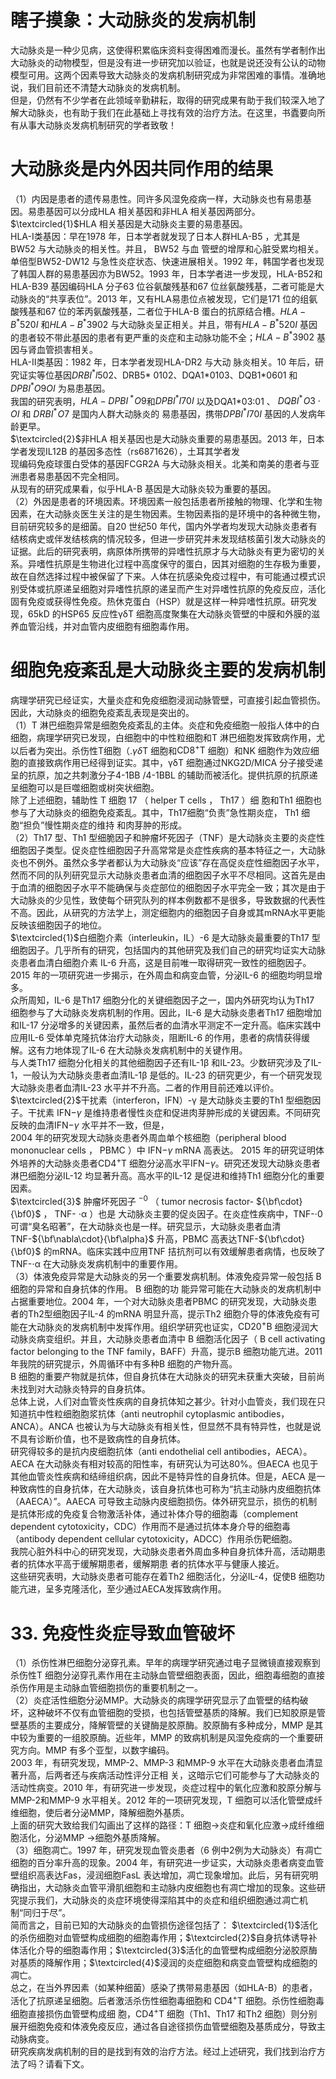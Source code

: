 # 瞎子摸象：大动脉炎的发病机制  
大动脉炎是一种少见病，这使得积累临床资料变得困难而漫长。虽然有学者制作出大动脉炎的动物模型，但是没有进一步研究加以验证，也就是说还没有公认的动物模型可用。这两个因素导致大动脉炎的发病机制研究成为非常困难的事情。准确地说，我们目前还不清楚大动脉炎的发病机制。  
但是，仍然有不少学者在此领域辛勤耕耘，取得的研究成果有助于我们较深入地了解大动脉炎，也有助于我们在此基础上寻找有效的治疗方法。在这里，书蠹要向所有从事大动脉炎发病机制研究的学者致敬！  
#  大动脉炎是内外因共同作用的结果  
（1）内因是患者的遗传易患性。同许多风湿免疫病一样，大动脉炎也有易患基因。易患基因可以分成HLA 相关基因和非HLA 相关基因两部分。  
$\textcircled{1}$HLA 相关基因是大动脉炎主要的易患基因。  
HLA-Ⅰ类基因：早在1978 年，日本学者就发现了日本人群HLA-B5 ，尤其是 BW52  与大动脉炎的相关性。并且， BW52  与血 管壁的增厚和心脏受累均相关。单倍型BW52-DW12 与急性炎症状态、快速进展相关。1992 年，韩国学者也发现了韩国人群的易患基因亦为BW52。1993 年，日本学者进一步发现，HLA-B52和HLA-B39 基因编码HLA 分子63 位谷氨酸残基和67 位丝氨酸残基，二者可能是大动脉炎的“共享表位”。2013 年，又有HLA易患位点被发现，它们是171 位的组氨酸残基和67 位的苯丙氨酸残基，二者位于HLA-B 蛋白的抗原结合槽。$H L A-B^{\ast}520I$ 和$H L A-B^{\ast}3902$ 与大动脉炎呈正相关。并且，带有$H L A-B^{\ast}520I$ 基因的患者较不带此基因的患者有更严重的炎症和主动脉功能不全；$H L A-B^{\ast}3902$ 基因与肾血管损害相关。  
HLA-Ⅱ类基因：1982 年，日本学者发现HLA-DR2 与大动 脉炎相关。10 年后，研究证实等位基因$D R B I^{*}l502$、DRB5\* 0102、DQA1\*0103、DQB1\*0601 和$D P B I^{*}O9O I$ 为易患基因。  
我国的研究表明，$H L A-D P B I^{\;*}\!O9$和$D P B I^{*}I70I$ 以及DQA1\*03:01 、 $D Q B I^{*}\!O3{\cdot}O I$  和 $D R B I^{*}\!O7$  是国内人群大动脉炎的 易患基因，携带$D P B I^{*}I70I$ 基因的人发病年龄更早。  
$\textcircled{2}$非HLA 相关基因也是大动脉炎重要的易患基因。2013 年，日本学者发现IL12B 的基因多态性（rs6871626），土耳其学者发  
现编码免疫球蛋白受体的基因FCGR2A 与大动脉炎相关。北美和南美的患者与亚洲患者易患基因不完全相同。  
从现有的研究成果看，似乎HLA-B 基因是大动脉炎较为重要的基因。  
（2）外因是患者的环境因素。环境因素一般包括患者所接触的物理、化学和生物因素，在大动脉炎医生关注的是生物因素。生物因素指的是环境中的各种微生物，目前研究较多的是细菌。自20 世纪50 年代，国内外学者均发现大动脉炎患者有结核病史或伴发结核病的情况较多，但进一步研究并未发现结核菌引发大动脉炎的证据。此后的研究表明，病原体所携带的异嗜性抗原才与大动脉炎有更为密切的关系。异嗜性抗原是生物进化过程中高度保守的蛋白，因其对细胞的生存极为重要，故在自然选择过程中被保留了下来。人体在抗感染免疫过程中，有可能通过模式识别受体或抗原递呈细胞对异嗜性抗原的递呈而产生对异嗜性抗原的免疫反应，活化固有免疫或获得性免疫。热休克蛋白（HSP）就是这样一种异嗜性抗原。研究发现，$65\mathrm{kD}$ 的HSP65 反应性$\upgamma\updelta\mathrm{T}$ 细胞高度聚集在大动脉炎管壁的中膜和外膜的滋养血管沿线，并对血管内皮细胞有细胞毒作用。  
#  细胞免疫紊乱是大动脉炎主要的发病机制  
病理学研究已经证实，大量炎症和免疫细胞浸润动脉管壁，可直接引起血管损伤。因此，大动脉炎的细胞免疫紊乱表现是突出的。  
（1）T 淋巴细胞异常是细胞免疫紊乱的主体。炎症和免疫细胞一般指人体中的白细胞，病理学研究已发现，白细胞中的中性粒细胞和T 淋巴细胞发挥致病作用，尤以后者为突出。杀伤性T细胞（$.\gamma\delta\mathrm{T}$ 细胞和$\mathrm{CD8^{+}T}$ 细胞）和NK 细胞作为效应细胞的直接致病作用已经得到证实。其中，$\upgamma\updelta\mathrm{T}$ 细胞通过NKG2D/MICA 分子接受递呈的抗原，加之共刺激分子4-1BB /4-1BBL 的辅助而被活化。提供抗原的抗原递呈细胞可以是巨噬细胞或树突状细胞。  
除了上述细胞，辅助性 T  细胞 17 （ helper T cells ， Th17 ）细 胞和Th1 细胞也参与了大动脉炎的细胞免疫紊乱。其中，Th17细胞“负责”急性期炎症， Th1  细胞“担负”慢性期炎症的维持 和肉芽肿的形成。  
（2）Th17 型、Th1 型细脆因子和肿瘤坏死因子（TNF）是大动脉炎主要的炎症性细胞因子类型。促炎症性细胞因子升高常常是炎症性疾病的基本特征之一，大动脉炎也不例外。虽然众多学者都认为大动脉炎“应该”存在高促炎症性细胞因子水平，然而不同的队列研究显示大动脉炎患者血清的细胞因子水平不尽相同。这首先是由于血清的细胞因子水平不能确保与炎症部位的细胞因子水平完全一致；其次是由于大动脉炎的少见性，致使每个研究队列的样本例数都不是很多，导致数据的代表性不高。因此，从研究的方法学上，测定细胞内的细胞因子自身或其mRNA水平更能反映该细胞因子的地位。  
$\textcircled{1}$白细胞介素（interleukin，IL）-6 是大动脉炎最重要的Th17 型细胞因子。几乎所有的研究，包括国内的其他研究及我们自己的研究均证实大动脉炎患者血清白细胞介素 IL-6 升高，这是目前唯一取得研究一致性的细胞因子。2015 年的一项研究进一步揭示，在外周血和病变血管，分泌IL-6 的细胞均明显增多。  
众所周知，IL-6 是Th17 细胞分化的关键细胞因子之一，国内外研究均认为Th17 细胞参与了大动脉炎发病机制的作用。因此，IL-6 是大动脉炎患者Th17 细胞增加和IL-17 分泌增多的关键因素，虽然后者的血清水平测定不一定升高。临床实践中应用IL-6 受体单克隆抗体治疗大动脉炎，阻断IL-6 的作用，患者的病情获得缓解。这有力地体现了IL-6 在大动脉炎发病机制中的关键作用。  
与人类Th17 细胞分化相关的其他细胞因子还有IL-1β 和IL-23。少数研究涉及了IL-1，一般认为大动脉炎患者血清IL-1β 是低的。IL-23 的研究更少，有一个研究发现大动脉炎患者血清IL-23 水平并不升高。二者的作用目前还难以评价。  
$\textcircled{2}$干扰素（interferon，IFN）-γ 是大动脉炎主要的Th1 型细胞因子。干扰素 $\mathrm{IFN-}\gamma$ 是维持患者慢性炎症和促进肉芽肿形成的关键因素。不同研究反映的血清$\mathrm{IFN-}\gamma$ 水平并不一致，但是，  
2004 年的研究发现大动脉炎患者外周血单个核细胞（peripheral blood mononuclear cells  ， PBMC ）中 $\mathrm{IFN-}\gamma$ mRNA  高表达。 2015 年的研究证明体外培养的大动脉炎患者$\mathrm{{CD4^{+}T}}$ 细胞分泌高水平$\mathrm{IFN-}\gamma$。研究还发现大动脉炎患者淋巴细胞分泌IL-12 均显著升高。高水平的IL-12 是促进和维持Th1 细胞分化的重要因素。  
$\textcircled{3}$ 肿瘤坏死因子 $^{-0}$ （ tumor necrosis factor- ${\bf\cdot}{\bf0}$ ， TNF- $\cdot\upalpha$ ）也是 大动脉炎主要的促炎因子。在炎症性疾病中，TNF-$\cdot0$ 可谓“臭名昭著”，在大动脉炎也是一样。研究显示，大动脉炎患者血清TNF-${\bf\nabla\cdot}{\bf\alpha}$ 升高，PBMC 高表达TNF-${\bf\cdot}{\bf0}$ 的mRNA。临床实践中应用TNF 拮抗剂可以有效缓解患者病情，也反映了TNF-$\cdot\upalpha$ 在大动脉炎发病机制中的重要作用。  
（3）体液免疫异常是大动脉炎的另一个重要发病机制。体液免疫异常一般包括 B  细胞的异常和自身抗体的作用。 B  细胞的功 能异常可能在大动脉炎的发病机制中占据重要地位。2004 年，一个对大动脉炎患者PBMC 的研究发现，大动脉炎患者的Th2型细胞因子IL-4 的mRNA 明显升高，提示Th2 细胞介导的体液免疫有可能在大动脉炎的发病机制中发挥作用。组织学研究也证实，$\mathrm{{CD20^{+}B}}$ 细胞浸润大动脉炎病变组织。并且，大动脉炎患者血清中 B  细胞活化因子（ B cell activating factor belonging to the  TNF family，BAFF）升高，提示B 细胞功能亢进。2011 年我院的研究提示，外周循环中有多种B 细胞的产物升高。  
B 细胞的重要产物就是抗体，但自身抗体在大动脉炎的研究未获重大突破，目前尚未找到对大动脉炎特异的自身抗体。  
总体上说，人们对血管炎性疾病的自身抗体知之甚少。针对小血管炎，我们现在只知道抗中性粒细胞胞浆抗体（anti neutrophil cytoplasmic antibodies，ANCA）。ANCA 也被认为与大动脉炎有相关性，但显然不具有特异性，也就是说不具有诊断价值，也不是致病性的自身抗体。  
研究得较多的是抗内皮细胞抗体（anti endothelial cell antibodies，AECA）。AECA 在大动脉炎有相对较高的阳性率，有研究认为可达$80\%$。但AECA 也见于其他血管炎性疾病和结缔组织病，因此不是特异性的自身抗体。但是，AECA 是一种致病性的自身抗体，在大动脉炎，该自身抗体也可称为“抗主动脉内皮细胞抗体（AAECA）”。AAECA 可导致主动脉内皮细胞损伤。体外研究显示，损伤的机制是抗体形成的免疫复合物激活补体，通过补体介导的细胞毒（complement dependent cytotoxicity，CDC）作用而不是通过抗体本身介导的细胞毒（antibody dependent cellular cytotoxicity，ADCC）作用杀伤靶细胞。  
我院心脏外科中心的研究发现，大动脉炎患者外周血多种自身抗体升高，活动期患者的抗体水平高于缓解期患者，缓解期患 者的抗体水平与健康人接近。  
这些研究表明，大动脉炎患者可能存在着Th2 细胞活化，分泌IL-4，促使B 细胞功能亢进，呈多克隆活化，至少通过AECA发挥致病作用。  
# 33.  免疫性炎症导致血管破坏  
（1）杀伤性淋巴细胞分泌穿孔素。早年的病理学研究通过电子显微镜直接观察到杀伤性T 细胞分泌穿孔素作用在主动脉血管壁细胞表面，因此，细胞毒细胞的直接杀伤作用是主动脉血管细胞损伤的重要机制之一。  
（2）炎症活性细胞分泌MMP。大动脉炎的病理学研究显示了血管壁的结构破坏，这种破坏不仅有血管细胞的受损，也包括管壁基质的降解。我们已知胶原是管壁基质的主要成分，降解管壁的关键酶是胶原酶。胶原酶有多种成分，MMP 是其中较为重要的一组胶原酶。近些年，MMP 的致病机制是风湿免疫病的一个重要研究方向。MMP 有多个亚型，以数字编码。  
2003 年，有研究发现，MMP-2、MMP-3 和MMP-9 水平在大动脉炎患者血清显著升高，后两者还与疾病活动性评分正相 关，这暗示它们可能参与了大动脉炎的活动性病变。2010 年，有研究进一步发现，炎症过程中的氧化应激和胶原分解与MMP-2和MMP-9 水平相关。2012 年的一项研究发现，T 细胞可以活化管壁成纤维细胞，使后者分泌MMP，降解细胞外基质。  
上面的研究大致给我们勾画出了这样的路径：T 细胞$\longrightarrow$炎症和氧化应激$\longrightarrow$成纤维细胞活化，分泌MMP $\longrightarrow$细胞外基质降解。  
（3）细胞凋亡。1997 年，研究发现血管炎患者（6 例中2例为大动脉炎）有凋亡细胞的百分率升高的现象。2004 年，有研究进一步证实，大动脉炎患者病变血管壁组织高表达Fas，浸润细胞FasL 表达增加，凋亡现象增加。此后，另有研究明确指出，大动脉炎血管平滑肌细胞和主动脉内皮细胞也有凋亡增加的现象。这些研究提示我们，大动脉炎的炎症环境使得深陷其中的炎症和组织细胞通过凋亡机制“同归于尽”。  
简而言之，目前已知的大动脉炎的血管损伤途径包括了： $\textcircled{1}$活化的杀伤细胞对血管壁构成细胞的细胞毒作用；$\textcircled{2}$自身抗体诱导补体活化介导的细胞毒作用；$\textcircled{3}$活化的血管壁构成细胞分泌胶原酶对基质的降解作用；$\textcircled{4}$浸润的炎症细胞和病变血管壁构成细胞的凋亡。  
总之，在当外界因素（如某种细菌）感染了携带易患基因（如HLA-B）的患者，活化了抗原递呈细胞。后者激活杀伤性细胞毒细胞和 $\mathrm{{CD4^{+}T}}$  细胞。杀伤性细胞毒细胞直接损伤血管壁构成细 胞，$\mathrm{CD4^{+}T}$ 细胞（Th1、Th17 和Th2 细胞）则分别展开细胞免疫和体液免疫反应，通过各自途径损伤血管壁细胞及基质成分，导致主动脉病变。  
研究疾病发病机制的目的是找到有效的治疗方法。经过上述研究，我们找到治疗方法了吗？请看下文。  
